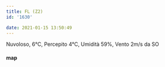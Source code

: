 ```yaml
---
title: FL (Z2)
id: '1630'

date: 2021-01-15 13:50:49
---
```


Nuvoloso, 6°C, Percepito 4°C, Umidità 59%, Vento 2m/s da SO

<!-- ![image](/images/2021/08/20210115-activity-map_hu34fec11a145a3f42b12e8df5f580a48b_80165_700x0_resize_box_3.png) -->

#### map
